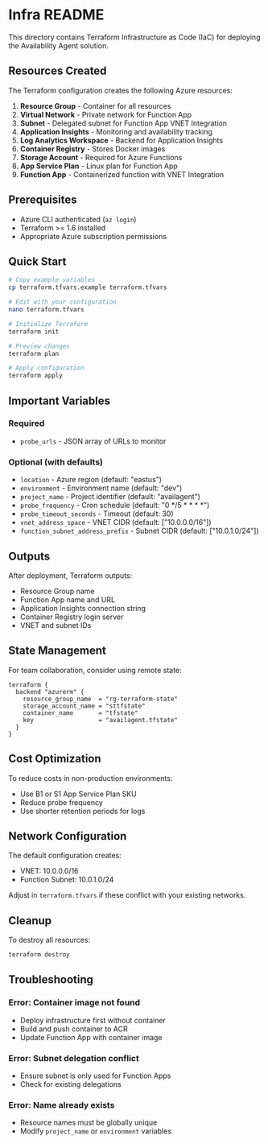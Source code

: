 # Infra README

This directory contains Terraform Infrastructure as Code (IaC) for deploying the Availability Agent solution.

## Resources Created

The Terraform configuration creates the following Azure resources:

1. **Resource Group** - Container for all resources
2. **Virtual Network** - Private network for Function App
3. **Subnet** - Delegated subnet for Function App VNET Integration
4. **Application Insights** - Monitoring and availability tracking
5. **Log Analytics Workspace** - Backend for Application Insights
6. **Container Registry** - Stores Docker images
7. **Storage Account** - Required for Azure Functions
8. **App Service Plan** - Linux plan for Function App
9. **Function App** - Containerized function with VNET Integration

## Prerequisites

- Azure CLI authenticated (`az login`)
- Terraform >= 1.6 installed
- Appropriate Azure subscription permissions

## Quick Start

```bash
# Copy example variables
cp terraform.tfvars.example terraform.tfvars

# Edit with your configuration
nano terraform.tfvars

# Initialize Terraform
terraform init

# Preview changes
terraform plan

# Apply configuration
terraform apply
```

## Important Variables

### Required
- `probe_urls` - JSON array of URLs to monitor

### Optional (with defaults)
- `location` - Azure region (default: "eastus")
- `environment` - Environment name (default: "dev")
- `project_name` - Project identifier (default: "availagent")
- `probe_frequency` - Cron schedule (default: "0 */5 * * * *")
- `probe_timeout_seconds` - Timeout (default: 30)
- `vnet_address_space` - VNET CIDR (default: ["10.0.0.0/16"])
- `function_subnet_address_prefix` - Subnet CIDR (default: ["10.0.1.0/24"])

## Outputs

After deployment, Terraform outputs:
- Resource Group name
- Function App name and URL
- Application Insights connection string
- Container Registry login server
- VNET and subnet IDs

## State Management

For team collaboration, consider using remote state:

```hcl
terraform {
  backend "azurerm" {
    resource_group_name  = "rg-terraform-state"
    storage_account_name = "sttfstate"
    container_name       = "tfstate"
    key                  = "availagent.tfstate"
  }
}
```

## Cost Optimization

To reduce costs in non-production environments:
- Use B1 or S1 App Service Plan SKU
- Reduce probe frequency
- Use shorter retention periods for logs

## Network Configuration

The default configuration creates:
- VNET: 10.0.0.0/16
- Function Subnet: 10.0.1.0/24

Adjust in `terraform.tfvars` if these conflict with your existing networks.

## Cleanup

To destroy all resources:

```bash
terraform destroy
```

## Troubleshooting

### Error: Container image not found
- Deploy infrastructure first without container
- Build and push container to ACR
- Update Function App with container image

### Error: Subnet delegation conflict
- Ensure subnet is only used for Function Apps
- Check for existing delegations

### Error: Name already exists
- Resource names must be globally unique
- Modify `project_name` or `environment` variables
